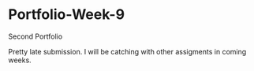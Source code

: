 # Portfolio-Week-9
Second Portfolio

Pretty late submission.  I will be catching with other assigments in coming weeks.
